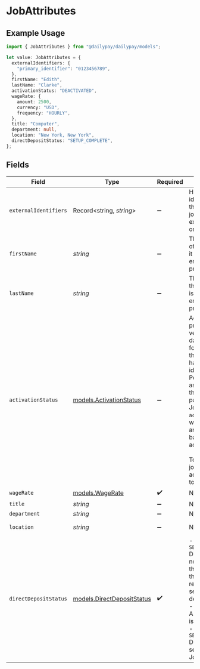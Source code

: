 # JobAttributes

## Example Usage

```typescript
import { JobAttributes } from "@dailypay/dailypay/models";

let value: JobAttributes = {
  externalIdentifiers: {
    "primary_identifier": "0123456789",
  },
  firstName: "Edith",
  lastName: "Clarke",
  activationStatus: "DEACTIVATED",
  wageRate: {
    amount: 2500,
    currency: "USD",
    frequency: "HOURLY",
  },
  title: "Computer",
  department: null,
  location: "New York, New York",
  directDepositStatus: "SETUP_COMPLETE",
};
```

## Fields

| Field                                                                                                                                                                                                                                                                                                                             | Type                                                                                                                                                                                                                                                                                                                              | Required                                                                                                                                                                                                                                                                                                                          | Description                                                                                                                                                                                                                                                                                                                       | Example                                                                                                                                                                                                                                                                                                                           |
| --------------------------------------------------------------------------------------------------------------------------------------------------------------------------------------------------------------------------------------------------------------------------------------------------------------------------------- | --------------------------------------------------------------------------------------------------------------------------------------------------------------------------------------------------------------------------------------------------------------------------------------------------------------------------------- | --------------------------------------------------------------------------------------------------------------------------------------------------------------------------------------------------------------------------------------------------------------------------------------------------------------------------------- | --------------------------------------------------------------------------------------------------------------------------------------------------------------------------------------------------------------------------------------------------------------------------------------------------------------------------------- | --------------------------------------------------------------------------------------------------------------------------------------------------------------------------------------------------------------------------------------------------------------------------------------------------------------------------------- |
| `externalIdentifiers`                                                                                                                                                                                                                                                                                                             | Record<string, *string*>                                                                                                                                                                                                                                                                                                          | :heavy_minus_sign:                                                                                                                                                                                                                                                                                                                | Holds unique identifiers for the employee or job defined by external organizations.                                                                                                                                                                                                                                               | {<br/>"primary_identifier": "0123456789"<br/>}                                                                                                                                                                                                                                                                                    |
| `firstName`                                                                                                                                                                                                                                                                                                                       | *string*                                                                                                                                                                                                                                                                                                                          | :heavy_minus_sign:                                                                                                                                                                                                                                                                                                                | The first name of the person as it is listed in their employee profile.                                                                                                                                                                                                                                                           | Edith                                                                                                                                                                                                                                                                                                                             |
| `lastName`                                                                                                                                                                                                                                                                                                                        | *string*                                                                                                                                                                                                                                                                                                                          | :heavy_minus_sign:                                                                                                                                                                                                                                                                                                                | The last name of the person as it is listed in their employee profile.                                                                                                                                                                                                                                                            | Clarke                                                                                                                                                                                                                                                                                                                            |
| `activationStatus`                                                                                                                                                                                                                                                                                                                | [models.ActivationStatus](../models/activationstatus.md)                                                                                                                                                                                                                                                                          | :heavy_minus_sign:                                                                                                                                                                                                                                                                                                                | Activation is the process of verifying that data is available for a Job,  and that a person has verified their identity as the Person associated with the Job. Only paychecks from Jobs with `activated` status will contribute to an earnings balance account.<br/><br/>To deactivate a job, update activation_status to `DEACTIVATED`.<br/> | DEACTIVATED                                                                                                                                                                                                                                                                                                                       |
| `wageRate`                                                                                                                                                                                                                                                                                                                        | [models.WageRate](../models/wagerate.md)                                                                                                                                                                                                                                                                                          | :heavy_check_mark:                                                                                                                                                                                                                                                                                                                | N/A                                                                                                                                                                                                                                                                                                                               |                                                                                                                                                                                                                                                                                                                                   |
| `title`                                                                                                                                                                                                                                                                                                                           | *string*                                                                                                                                                                                                                                                                                                                          | :heavy_minus_sign:                                                                                                                                                                                                                                                                                                                | N/A                                                                                                                                                                                                                                                                                                                               | Computer                                                                                                                                                                                                                                                                                                                          |
| `department`                                                                                                                                                                                                                                                                                                                      | *string*                                                                                                                                                                                                                                                                                                                          | :heavy_minus_sign:                                                                                                                                                                                                                                                                                                                | N/A                                                                                                                                                                                                                                                                                                                               | <nil>                                                                                                                                                                                                                                                                                                                             |
| `location`                                                                                                                                                                                                                                                                                                                        | *string*                                                                                                                                                                                                                                                                                                                          | :heavy_minus_sign:                                                                                                                                                                                                                                                                                                                | N/A                                                                                                                                                                                                                                                                                                                               | New York, New York                                                                                                                                                                                                                                                                                                                |
| `directDepositStatus`                                                                                                                                                                                                                                                                                                             | [models.DirectDepositStatus](../models/directdepositstatus.md)                                                                                                                                                                                                                                                                    | :heavy_check_mark:                                                                                                                                                                                                                                                                                                                | - `SETUP_REQUIRED` Direct deposit is not set up for this Job. Update this resource's relationships to set up direct deposit.<br/>- `SETUP_PENDING` A system action is still pending.<br/>- `SETUP_COMPLETE` Direct deposit is set up for this Job.<br/>                                                                           | SETUP_COMPLETE                                                                                                                                                                                                                                                                                                                    |